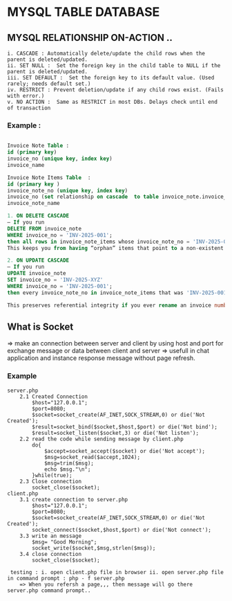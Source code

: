 # MYSQL TABLE DATABASE 

## MYSQL RELATIONSHIP ON-ACTION ..
	i. CASCADE : Automatically delete/update the child rows when the parent is deleted/updated.
	ii. SET NULL :	Set the foreign key in the child table to NULL if the parent is deleted/updated.
	iii. SET DEFAULT :	Set the foreign key to its default value. (Used rarely; needs default set.)
	iv. RESTRICT : Prevent deletion/update if any child rows exist. (Fails with error.)
	v. NO ACTION :	Same as RESTRICT in most DBs. Delays check until end of transaction
 ### Example : 
```sql

Invoice Note Table : 
id (primary key)
invoice_no (unique key, index key)
invoice_name

Invoice Note Items Table  :
id (primary key )
invoice_note_no (unique key, index key)
invoice_no (set relationship on cascade  to table invoice_note.invoice_no on update and on delete )
invoice_note_name

1. ON DELETE CASCADE
– If you run
DELETE FROM invoice_note
WHERE invoice_no = 'INV-2025-001';
then all rows in invoice_note_items whose invoice_note_no = 'INV-2025-001' will be automatically deleted.
This keeps you from having “orphan” items that point to a non-existent invoice.

2. ON UPDATE CASCADE
– If you run
UPDATE invoice_note
SET invoice_no = 'INV-2025-XYZ'
WHERE invoice_no = 'INV-2025-001';
then every invoice_note_no in invoice_note_items that was 'INV-2025-001' will be changed to 'INV-2025-XYZ' for you.

This preserves referential integrity if you ever rename an invoice number.
```


## What is Socket 
=> make an connection between server and client by using host and port for exchange message or data between client and server
=> usefull in chat application and instance response message without page refresh.
### Example 
    server.php
        2.1 Created Connection
            $host="127.0.0.1";
            $port=8080;
            $socket=socket_create(AF_INET,SOCK_STREAM,0) or die('Not Created');
            $result=socket_bind($socket,$host,$port) or die('Not bind');
            $result=socket_listen($socket,3) or die('Not listen');
        2.2 read the code while sending message by client.php        
            do{
                $accept=socket_accept($socket) or die('Not accept');
                $msg=socket_read($accept,1024);
                $msg=trim($msg);
                echo $msg."\n";
            }while(true);
        2.3 Close connection
            socket_close($socket);
    client.php  
        3.1 create connection to server.php
            $host="127.0.0.1";
            $port=8080;
            $socket=socket_create(AF_INET,SOCK_STREAM,0) or die('Not Created');
            socket_connect($socket,$host,$port) or die('Not connect');
        3.3 write an message
            $msg= "Good Morning";
	        socket_write($socket,$msg,strlen($msg));
        3.4 close connection
            socket_close($socket);

     testing : i. open client.php file in browser ii. open server.php file in command prompt : php - f server.php
        => When you refersh a page,,, then message will go there server.php command prompt.. 
        

